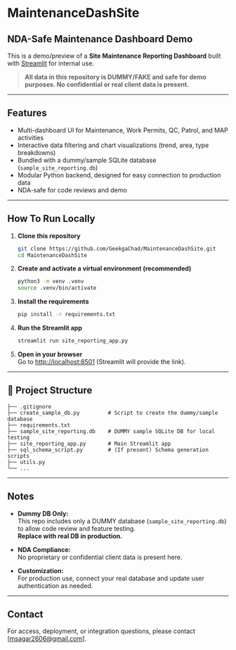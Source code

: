 # MaintenanceDashSite

## NDA-Safe Maintenance Dashboard Demo

This is a demo/preview of a **Site Maintenance Reporting Dashboard** built with [Streamlit](https://streamlit.io/) for internal use.

> **All data in this repository is DUMMY/FAKE and safe for demo purposes. No confidential or real client data is present.**

---

## Features

- Multi-dashboard UI for Maintenance, Work Permits, QC, Patrol, and MAP activities
- Interactive data filtering and chart visualizations (trend, area, type breakdowns)
- Bundled with a dummy/sample SQLite database (`sample_site_reporting.db`)
- Modular Python backend, designed for easy connection to production data
- NDA-safe for code reviews and demo

---

## How To Run Locally

1. **Clone this repository**
   ```bash
   git clone https://github.com/GeekgaChad/MaintenanceDashSite.git
   cd MaintenanceDashSite
   ```

2. **Create and activate a virtual environment (recommended)**
   ```bash
   python3 -m venv .venv
   source .venv/bin/activate
   ```

3. **Install the requirements**
   ```bash
   pip install -r requirements.txt
   ```

4. **Run the Streamlit app**
   ```bash
   streamlit run site_reporting_app.py
   ```

5. **Open in your browser**  
   Go to [http://localhost:8501](http://localhost:8501) (Streamlit will provide the link).

---

## 📁 Project Structure

```
├── .gitignore
├── create_sample_db.py         # Script to create the dummy/sample database
├── requirements.txt
├── sample_site_reporting.db    # DUMMY sample SQLite DB for local testing
├── site_reporting_app.py       # Main Streamlit app
├── sql_schema_script.py        # (If present) Schema generation scripts
├── utils.py
└── ...
```

---

## Notes

- **Dummy DB Only:**  
  This repo includes only a DUMMY database (`sample_site_reporting.db`) to allow code review and feature testing.  
  **Replace with real DB in production.**
  
- **NDA Compliance:**  
  No proprietary or confidential client data is present here.
  
- **Customization:**  
  For production use, connect your real database and update user authentication as needed.

---

## Contact

For access, deployment, or integration questions, please contact [msagar2606@gmail.com].
